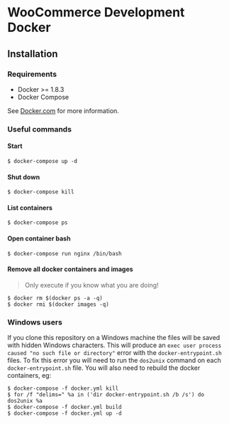 # WooCommerce Development Docker

## Installation

### Requirements

* Docker >= 1.8.3
* Docker Compose

See [Docker.com](https://www.docker.com/products/docker) for more information.

### Useful commands

#### Start
`$ docker-compose up -d`

#### Shut down
`$ docker-compose kill`

#### List containers
`$ docker-compose ps`

#### Open container bash
`$ docker-compose run nginx /bin/bash`

#### Remove all docker containers and images
> Only execute if you know what you are doing!

`$ docker rm $(docker ps -a -q)`   
`$ docker rmi $(docker images -q)`

### Windows users

If you clone this repository on a Windows machine the files will be saved with hidden Windows characters. This will produce an `exec user process caused "no such file or directory"` error with the `docker-entrypoint.sh` files. To fix this error you will need to run the `dos2unix` command on each `docker-entrypoint.sh` file. You will also need to rebuild the docker containers, eg: 

```
$ docker-compose -f docker.yml kill
$ for /f "delims=" %a in ('dir docker-entrypoint.sh /b /s') do dos2unix %a
$ docker-compose -f docker.yml build
$ docker-compose -f docker.yml up -d
```
